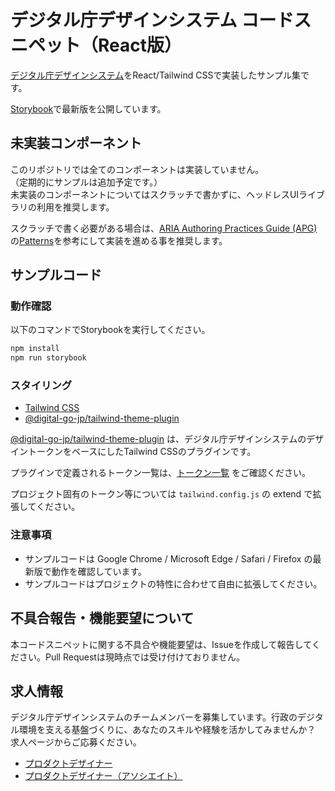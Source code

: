 # デジタル庁デザインシステム コードスニペット（React版）

[デジタル庁デザインシステム](https://design.digital.go.jp/)をReact/Tailwind CSSで実装したサンプル集です。

[Storybook](https://design.digital.go.jp/dads/react/)で最新版を公開しています。

## 未実装コンポーネント

このリポジトリでは全てのコンポーネントは実装していません。  
（定期的にサンプルは追加予定です。）  
未実装のコンポーネントについてはスクラッチで書かずに、ヘッドレスUIライブラリの利用を推奨します。

スクラッチで書く必要がある場合は、[ARIA Authoring Practices Guide (APG)](https://www.w3.org/WAI/ARIA/apg/)の[Patterns](https://www.w3.org/WAI/ARIA/apg/patterns/)を参考にして実装を進める事を推奨します。

## サンプルコード

### 動作確認

以下のコマンドでStorybookを実行してください。

```sh
npm install
npm run storybook
```

### スタイリング

- [Tailwind CSS](https://www.npmjs.com/package/tailwindcss)
- [@digital-go-jp/tailwind-theme-plugin](https://www.npmjs.com/package/@digital-go-jp/tailwind-theme-plugin)

[@digital-go-jp/tailwind-theme-plugin](https://www.npmjs.com/package/@digital-go-jp/tailwind-theme-plugin) は、デジタル庁デザインシステムのデザイントークンをベースにしたTailwind CSSのプラグインです。

プラグインで定義されるトークン一覧は、[トークン一覧](https://github.com/digital-go-jp/design-system-example-components/tree/main/src/tokens) をご確認ください。

プロジェクト固有のトークン等については `tailwind.config.js` の extend で拡張してください。

### 注意事項

- サンプルコードは Google Chrome / Microsoft Edge / Safari / Firefox の最新版で動作を確認しています。
- サンプルコードはプロジェクトの特性に合わせて自由に拡張してください。

## 不具合報告・機能要望について

本コードスニペットに関する不具合や機能要望は、Issueを作成して報告してください。Pull Requestは現時点では受け付けておりません。

## 求人情報

デジタル庁デザインシステムのチームメンバーを募集しています。行政のデジタル環境を支える基盤づくりに、あなたのスキルや経験を活かしてみませんか？　求人ページからご応募ください。

- [プロダクトデザイナー](https://herp.careers/v1/digitalsaiyo/IjQ4ovK9BFPl)
- [プロダクトデザイナー（アソシエイト）](https://herp.careers/v1/digitalsaiyo/yzcCCZJ9UY-f)
